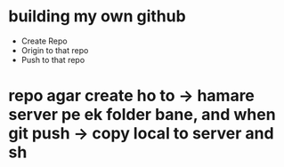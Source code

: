 # building my own github

 - Create Repo
 - Origin to that repo
 - Push to that repo

# repo agar create ho to -> hamare server pe ek folder bane, and when git push -> copy local to server and sh